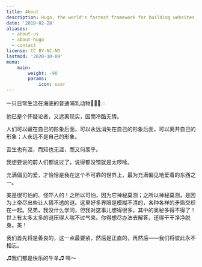 ```yaml
---
title: About
description: Hugo, the world's fastest framework for building websites
date: '2019-02-28'
aliases:
  - about-us
  - about-hugo
  - contact
license: CC BY-NC-ND
lastmod: '2020-10-09'
menu:
    main: 
        weight: -90
        params:
            icon: user
---
```




一只日常生活在海底的普通哺乳动物ꪔ̤̮𓈒𓏸






他已是个怀疑论者，又远离现实，因而冷酷无情。

人们可以藏在自己的形象后面，可以永远消失在自己的形象后面，可以离开自己的形象；人永远不是自己的形象。



吾生也有涯，而知也无涯，而又何羡乎。

我想要说的前人们都说过了，说得都没错就是太啰嗦。



充满偏见的爱，才恰恰是我在这个不可靠的世界上，最为充满偏见地爱着的东西之一。

美是很可怕的、怪吓人的！之所以可怕，因为它神秘莫测；之所以神秘莫测，是因为上帝尽出些让人猜不透的谜。这里好多界限是模糊不清的，各种各样的矛盾交织在一起。兄弟，我没什么学问，但我对这事儿想得很多。其中的奥秘多得不得了！世上有太多太多的谜压得人喘不过气来。你得想尽办法去解答，还得干干净净脱身。美！

我们首先将是善良的，这一点最要紧，然后是正直的，再然后——我们将彼此永不相忘。







♫我们都是快乐的牛羊♫
咩～
